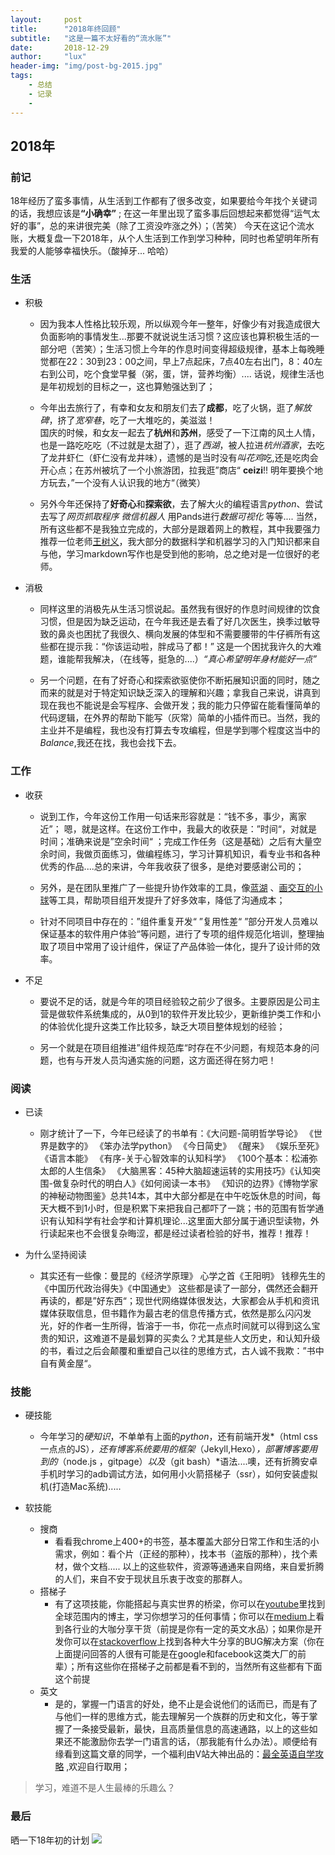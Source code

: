 ```yaml
---
layout:     post
title:      "2018年终回顾"
subtitle:   "这是一篇不太好看的“流水账”"
date:       2018-12-29
author:     "lux"
header-img: "img/post-bg-2015.jpg"
tags:
    - 总结
    - 记录
    -
---
```




## 2018年

### 前记
18年经历了蛮多事情，从生活到工作都有了很多改变，如果要给今年找个关键词的话，我想应该是<strong>“小确幸”</strong> ; 
在这一年里出现了蛮多事后回想起来都觉得“运气太好的事”，总的来讲很完美（除了工资没咋涨之外）；（苦笑）
今天在这记个流水账，大概复盘一下2018年，从个人生活到工作到学习种种，同时也希望明年所有我爱的人能够幸福快乐。（酸掉牙... 哈哈）


### 生活
* 积极
	- 因为我本人性格比较乐观，所以纵观今年一整年，好像少有对我造成很大负面影响的事情发生...那要不就说说生活习惯？这应该也算积极生活的一部分吧（苦笑）；生活习惯上今年的作息时间变得超级规律，基本上每晚睡觉都在22：30到23：00之间，早上7点起床，7点40左右出门，8：40左右到公司，吃个食堂早餐（粥，蛋，饼，营养均衡）.... 话说，规律生活也是年初规划的目标之一，这也算勉强达到了；
	
	- 今年出去旅行了，有幸和女友和朋友们去了**成都**，吃了火锅，逛了*解放碑*，挤了*宽窄巷*，吃了一大堆吃的，美滋滋！ <br> 国庆的时候，和女友一起去了**杭州**和**苏州**，感受了一下江南的风土人情，也是一路吃吃吃（不过就是太甜了），逛了*西湖*，被人拉进*杭州酒家*，去吃了龙井虾仁（虾仁没有龙井味），遗憾的是当时没有*叫花鸡*吃,还是吃肉会开心点；在苏州被坑了一个小旅游团，拉我逛”商店“ **ceizi**!! 
明年要换个地方玩去，”一个没有人认识我的地方“（微笑）
	
	- 另外今年还保持了**好奇心**和**探索欲**，去了解大火的编程语言*python*、尝试去写了*网页抓取程序* *微信机器人* 用Pands进行*数据可视化* 等等....   当然，所有这些都不是我独立完成的，大部分是跟着网上的教程，其中我要强力推荐一位老师[王树义](https://www.jianshu.com/u/7618ab4a30e4)，我大部分的数据科学和机器学习的入门知识都来自与他，学习markdown写作也是受到他的影响，总之绝对是一位很好的老师。
    
* 消极
	- 同样这里的消极先从生活习惯说起。虽然我有很好的作息时间规律的饮食习惯，但是因为缺乏运动，在今年我还是去看了好几次医生，换季过敏导致的鼻炎也困扰了我很久、横向发展的体型和不需要腰带的牛仔裤所有这些都在提示我：“你该运动啦，胖成马了都！” 这是一个困扰我许久的大难题，谁能帮我解决，（在线等，挺急的....）*“真心希望明年身材能好一点”*
	
	- 另一个问题，在有了好奇心和探索欲驱使你不断拓展知识面的同时，随之而来的就是对于特定知识缺乏深入的理解和兴趣；拿我自己来说，讲真到现在我也不能说是会写程序、会做开发；我的能力只停留在能看懂简单的代码逻辑，在外界的帮助下能写（灰常）简单的小插件而已。当然，我的主业并不是编程，我也没有打算去专攻编程，但是学到哪个程度这当中的*Balance*,我还在找，我也会找下去。

### 工作
* 收获
	- 说到工作，今年这份工作用一句话来形容就是：“钱不多，事少，离家近”； 嗯，就是这样。在这份工作中，我最大的收获是：”时间“，对就是时间；准确来说是”空余时间“ ；完成工作任务（这是基础）之后有大量空余时间，我做页面练习，做编程练习，学习计算机知识，看专业书和各种优秀的作品....总的来讲，今年我收获了很多，是绝对要感谢公司的；
	
	- 另外，是在团队里推广了一些提升协作效率的工具，像[蓝湖](https://lanhuapp.com/) 、[画交互的小球](https://www.xiaopiu.com/)等工具，帮助项目组开发提升了好多效率，降低了沟通成本；
	
	- 针对不同项目中存在的：”组件重复开发“ ”复用性差“ ”部分开发人员难以保证基本的软件用户体验“等问题，进行了专项的组件规范化培训，整理抽取了项目中常用了设计组件，保证了产品体验一体化，提升了设计师的效率。

*  不足
	- 要说不足的话，就是今年的项目经验较之前少了很多。主要原因是公司主营是做软件系统集成的，从0到1的软件开发比较少，更新维护类工作和小的体验优化提升这类工作比较多，缺乏大项目整体规划的经验；
	
	- 另一个就是在项目组推进”组件规范库“时存在不少问题，有规范本身的问题，也有与开发人员沟通实施的问题，这方面还得在努力吧！

### 阅读
* 已读
	- 刚才统计了一下，今年已经读了的书单有：《大问题-简明哲学导论》 《世界是数字的》 《笨办法学python》 《今日简史》 《醒来》 《娱乐至死》 《语言本能》 《有序-关于心智效率的认知科学》 《100个基本：松浦弥太郎的人生信条》 《大脑黑客：45种大脑超速运转的实用技巧》《认知突围-做复杂时代的明白人》《如何阅读一本书》 《知识的边界》《博物学家的神秘动物图鉴》总共14本，其中大部分都是在中午吃饭休息的时间，每天大概不到1小时，但是积累下来把我自己都吓了一跳；书的范围有哲学通识有认知科学有社会学和计算机理论...这里面大部分属于通识型读物，外行读起来也不会很复杂晦涩，都是经过读者检验的好书，推荐！推荐！
	
* 为什么坚持阅读
	- 其实还有一些像：曼昆的《经济学原理》 心学之首《王阳明》 钱穆先生的《中国历代政治得失》《中国通史》 这些都是读了一部分，偶然还会翻开再读的，都是”好东西“；现世代网络媒体很发达，大家都会从手机和资讯媒体获取信息，但书籍作为最古老的信息传播方式，依然是那么闪闪发光，好的作者一生所得，皆溶于一书，你花一点点时间就可以得到这么宝贵的知识，这难道不是最划算的买卖么？尤其是些人文历史，和认知升级的书，看过之后会颠覆和重塑自己以往的思维方式，古人诚不我欺：”书中自有黄金屋“。

### 技能
* 硬技能

	- 今年学习的*硬知识*，不单单有上面的*python*，还有前端开发*（html css 一点点的JS）*，还有博客系统要用的框架*（Jekyll,Hexo）*，部署博客要用到的*（node.js ，gitpage）*以及*（git bash）*语法....噢，还有折腾安卓手机时学习的adb调试方法，如何用小火箭搭梯子（ssr），如何安装虚拟机(打造Mac系统)..... 
* 软技能

	- 搜商
		- 看看我chrome上400+的书签，基本覆盖大部分日常工作和生活的小需求，例如：看个片（正经的那种），找本书（盗版的那种），找个素材，做个文档..... 以上的这些软件，资源等通通来自网络，来自爱折腾的人们，来自不安于现状且乐衷于改变的那群人。
    - 搭梯子
    	- 有了这项技能，你能搭起与真实世界的桥梁，你可以在[youtube](https://www.youtube.com/)里找到全球范围内的博主，学习你想学习的任何事情；你可以在[medium](https://medium.com/)上看到各行业的大咖分享干货（前提是你有一定的英文水品）；如果你是开发你可以在[stackoverflow](https://stackoverflow.com/)上找到各种大牛分享的BUG解决方案（你在上面提问回答的人很有可能是在google和facebook这类大厂的前辈）；所有这些你在搭梯子之前都是看不到的，当然所有这些都有下面这个前提
    - 英文
    	- 是的，掌握一门语言的好处，绝不止是会说他们的话而已，而是有了与他们一样的思维方式，能去理解另一个族群的历史和文化，等于掌握了一条接受最新，最快，且高质量信息的高速通路，以上的这些如果还不能激励你去学一门语言的话，（那我能有什么办法）。顺便给有缘看到这篇文章的同学，一个福利由V站大神出品的：[最全英语自学攻略](https://github.com/byoungd/English-level-up-tips-for-Chinese) ,欢迎自行取用；
    	
> 学习，难道不是人生最棒的乐趣么？

### 最后
晒一下18年初的计划
![](https://ws1.sinaimg.cn/large/e66b0ffcly1fylfsrk8znj20ke0z6juu.jpg )